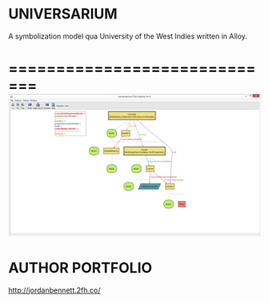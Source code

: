 # UNIVERSARIUM
A symbolization model qua University of the West Indies written in Alloy.




=============================
![Alt text](https://github.com/JordanMicahBennett/UNIVERSARIUM/blob/master/source-code/data/images/captures/0.png?raw=true "default page")
=============================




AUTHOR PORTFOLIO
=============================
http://jordanbennett.2fh.co/ 
